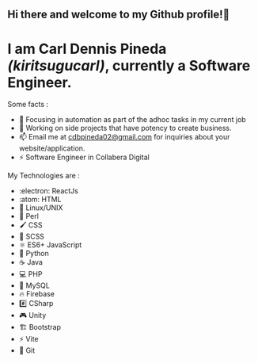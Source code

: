 ## Hi there and welcome to my Github profile!👋

# I am __Carl Dennis Pineda__ *(kiritsugucarl)*, currently a Software Engineer. 

Some facts : 
- 🌱 Focusing in automation as part of the adhoc tasks in my current job
- 🔭 Working on side projects that have potency to create business.
-  📫 Email me at cdbpineda02@gmail.com for inquiries about your website/application.
-  ⚡ Software Engineer in Collabera Digital

My Technologies are : 
- :electron: ReactJs
- :atom: HTML
- 📲 Linux/UNIX
- 🐚 Perl
- 🖌️ CSS
- 🎨 SCSS
- ⚛️ ES6+ JavaScript
- 🐍 Python
- ☕ Java
- 💻 PHP
- 📄 MySQL
- 🔥 Firebase
- #️⃣ CSharp
- 🎮 Unity
- 🏗️ Bootstrap
- ⚡ Vite
- 🧠 Git

<!--
**kiritsugucarl/kiritsugucarl** is a ✨ _special_ ✨ repository because its `README.md` (this file) appears on your GitHub profile.

Here are some ideas to get you started:

- 🔭 I’m currently working on ...
- 🌱 I’m currently learning ...
- 👯 I’m looking to collaborate on ...
- 🤔 I’m looking for help with ...
- 💬 Ask me about ...
- 📫 How to reach me: ...
- 😄 Pronouns: ...
- ⚡ Fun fact: ...
-->

